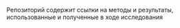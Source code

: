 Репозиторий содержит ссылки на методы и результаты, использованные и полученные  в ходе исследования
